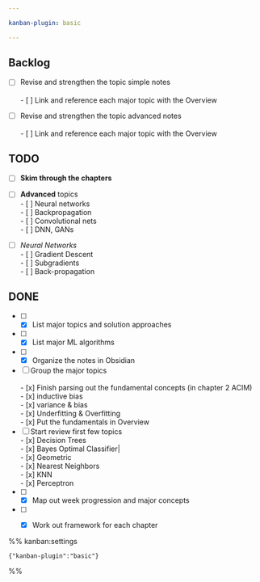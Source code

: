 ```yaml
---

kanban-plugin: basic

---
```


## Backlog

- [ ] Revise and strengthen the topic simple notes<br><br>- [ ] Link and reference each major topic with the Overview
- [ ] Revise and strengthen the topic advanced notes<br><br>- [ ] Link and reference each major topic with the Overview


## TODO

- [ ] **Skim through the chapters**
- [ ] **Advanced** topics<br>- [ ] Neural networks<br>- [ ] Backpropagation<br>- [ ] Convolutional nets<br>- [ ] DNN, GANs
- [ ] *Neural Networks*<br>- [ ] Gradient Descent<br>- [ ] Subgradients<br>- [ ] Back-propagation


## DONE

- [ ] - [x] List major topics and solution approaches
- [ ] - [x] List major ML algorithms
- [ ] - [x] Organize the notes in Obsidian
- [ ] Group the major topics<br><br>- [x] Finish parsing out the fundamental concepts (in chapter 2 ACIM)<br>	- [x] inductive bias<br>	- [x] variance & bias<br>	- [x] Underfitting & Overfitting<br>- [x] Put the fundamentals in Overview
- [ ] Start review first few topics<br>- [x] Decision Trees<br>- [x] Bayes Optimal Classifier|<br>- [x] Geometric<br>- [x] Nearest Neighbors<br>- [x] KNN<br>- [x] Perceptron
- [ ] - [x] Map out week progression and major concepts
- [ ] - [x] Work out framework for each chapter




%% kanban:settings
```
{"kanban-plugin":"basic"}
```
%%
